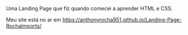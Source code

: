 Uma Landing Page que fiz quando comecei a aprender HTML e CSS.

Meu site está no ar em https://anthonyrocha951.github.io/Landing-Page-RochaImports/

